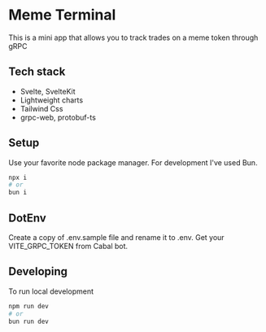 # Meme Terminal

This is a mini app that allows you to track trades on a meme token through gRPC

## Tech stack

* Svelte, SvelteKit
* Lightweight charts
* Tailwind Css
* grpc-web, protobuf-ts

## Setup

Use your favorite node package manager. For development I've used Bun.

```bash
npx i
# or
bun i
```

## DotEnv

Create a copy of .env.sample file and rename it to .env. Get your VITE_GRPC_TOKEN from Cabal bot.

## Developing

To run local development

```bash
npm run dev
# or
bun run dev
```
